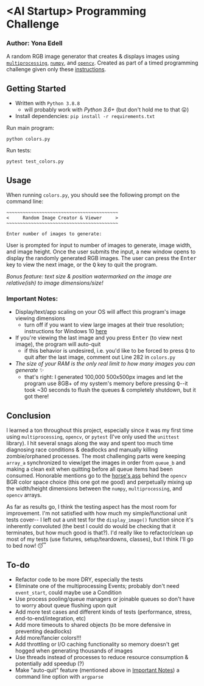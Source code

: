 # \<AI Startup\> Programming Challenge
### Author: Yona Edell

A random RGB image generator that creates & displays images using
 [`multiprocessing`](https://docs.python.org/3/library/multiprocessing.html), 
 [`numpy`](https://numpy.org/), and 
 [`opencv`](https://pypi.org/project/opencv-python/).
Created as part of a timed programming challenge given only these [instructions](./instructions.pdf).

## Getting Started

- Written with `Python 3.8.8` 
    - will probably work with *Python 3.6+* (but don't hold me to that 😛)
- Install dependencies: `pip install -r requirements.txt`

Run main program: 
```
python colors.py
```

Run tests:
```
pytest test_colors.py
```

## Usage

When running `colors.py`, you should see the following prompt on the command line:

```
~~~~~~~~~~~~~~~~~~~~~~~~~~~~~~~~~~~~~~~~~
<     Random Image Creator & Viewer     >
~~~~~~~~~~~~~~~~~~~~~~~~~~~~~~~~~~~~~~~~~

Enter number of images to generate:
```

User is prompted for input to number of images to generate, image width, and image height.
Once the user submits the input, a new window opens to display the randomly generated RGB images. 
The user can press the <kbd>Enter</kbd> key to view the next image, 
or the <kbd>Q</kbd> key to quit the program.

*Bonus feature: text size & position watermarked on the image are relative(ish) to image dimensions/size!*


### **Important Notes:**
- Display/text/app scaling on your OS will affect this program's image viewing dimensions
    - turn off if you want to view large images at their true resolution;
      instructions for Windows 10 [here](https://www.lifewire.com/using-windows-10-display-scaling-4587328 "How to use Windows 10 Display Scaling")
- If you're viewing the last image and you press <kbd>Enter</kbd>
 (to view next image), the program will auto-quit
    - if this behavior is undesired, i.e. you'd like to be forced to press 
    <kbd>Q</kbd> to quit after the last image, comment out Line 282 in `colors.py`
- *The size of your RAM is the only real limit to how many images you can generate* ✨
    - that's right: I generated 100,000 500x500px images and let the program use 8GB+ of 
    my system's memory before pressing <kbd>Q</kbd>--it took ~30 seconds to flush
     the queues & completely shutdown, but it got there!

## Conclusion

I learned a ton throughout this project, especially since it was my first time using
`multiprocessing`, `opencv`, or `pytest` (I've only used the `unittest` library). I hit 
several snags along the way and spent too much time diagnosing race conditions & deadlocks 
and manually killing zombie/orphaned processes. The most challenging parts were keeping
`array_a` synchronized to view/get the images in order from `queue_b` and making a clean
exit when quitting before all queue items had been consumed. Honorable mentions go to
the [horse's ass](https://learnopencv.com/why-does-opencv-use-bgr-color-format/ "Why does OpenCV use BGR color format?") 
behind the `opencv` BGR color space choice  (this one got me good) and perpetually 
mixing up the width/height dimensions between the `numpy`, `multiprocessing`, 
and `opencv` arrays. 

As far as results go, I think the testing aspect has the most room
for improvement. I'm not satisfied with how much my simple/functional unit tests cover--
I left out a unit test for the `display_image()` function since it's inherently convoluted
(the best I could do would be checking that it terminates, but how much good is that?). 
I'd really like to refactor/clean up most of my tests (use fixtures, setup/teardowns, classes),
but I think I'll go to bed now! 😴

## To-do

- Refactor code to be more DRY, especially the tests
- Eliminate one of the multiprocessing Events; probably don't need `event_start`, could maybe use a Condition
- Use process pooling/queue managers or joinable queues so don't have to worry about queue flushing upon quit
- Add more test cases and different kinds of tests (performance, stress, end-to-end/integration, etc)
- Add more timeouts to shared objects (to be more defensive in preventing deadlocks)
- Add more/fancier colors!!!
- Add throttling or I/O caching functionality so memory doesn't get hogged when generating thousands of images
- Use threads instead of processes to reduce resource consumption & potentially add speedup (?)
- Make "auto-quit" feature (mentioned above in [Important Notes](#important-notes)) a command line option with `argparse`